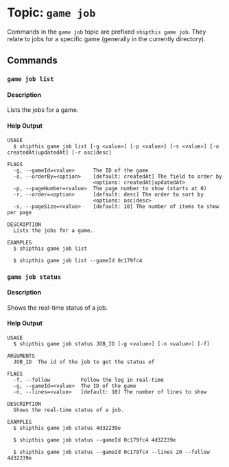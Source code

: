 # Topic: `game job`

Commands in the `game job` topic are prefixed `shipthis game job`. They relate to jobs for a specific game (generally in the currently directory).

## Commands

### `game job list`

#### Description

Lists the jobs for a game.

#### Help Output

```
USAGE
  $ shipthis game job list [-g <value>] [-p <value>] [-s <value>] [-o createdAt|updatedAt] [-r asc|desc]

FLAGS
  -g, --gameId=<value>      The ID of the game
  -o, --orderBy=<option>    [default: createdAt] The field to order by
                            <options: createdAt|updatedAt>
  -p, --pageNumber=<value>  The page number to show (starts at 0)
  -r, --order=<option>      [default: desc] The order to sort by
                            <options: asc|desc>
  -s, --pageSize=<value>    [default: 10] The number of items to show per page

DESCRIPTION
  Lists the jobs for a game.

EXAMPLES
  $ shipthis game job list

  $ shipthis game job list --gameId 0c179fc4
```

### `game job status`

#### Description

Shows the real-time status of a job.

#### Help Output

```
USAGE
  $ shipthis game job status JOB_ID [-g <value>] [-n <value>] [-f]

ARGUMENTS
  JOB_ID  The id of the job to get the status of

FLAGS
  -f, --follow          Follow the log in real-time
  -g, --gameId=<value>  The ID of the game
  -n, --lines=<value>   [default: 10] The number of lines to show

DESCRIPTION
  Shows the real-time status of a job.

EXAMPLES
  $ shipthis game job status 4d32239e

  $ shipthis game job status --gameId 0c179fc4 4d32239e

  $ shipthis game job status --gameId 0c179fc4 --lines 20 --follow 4d32239e
```
